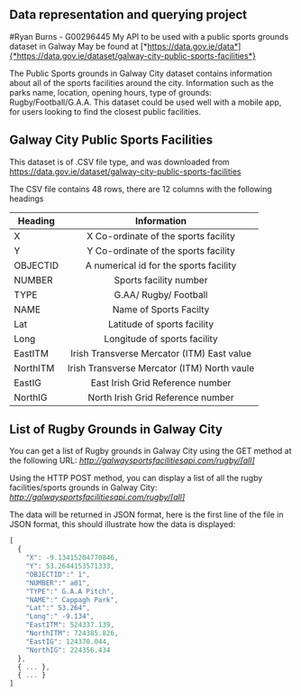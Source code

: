 ## Data representation and querying project
#Ryan Burns - G00296445
My API to be used with a public sports grounds dataset in Galway
May be found at [*https://data.gov.ie/data*]{*https://data.gov.ie/dataset/galway-city-public-sports-facilities*}

The Public Sports grounds in Galway City dataset contains information about all of the sports facilities around the city.
Information such as the parks name, location, opening hours, type of grounds: Rugby/Football/G.A.A.
This dataset could be used well with a mobile app, for users looking to find the closest public facilities.

## Galway City Public Sports Facilities

This dataset is of .CSV file type, and was downloaded from  https://data.gov.ie/dataset/galway-city-public-sports-facilities

The CSV file contains 48 rows, there are 12 columns with the following headings


| Heading       | Information          |
| ------------- |:-------------:| 
| X      | X Co-ordinate of the sports facility     | 
| Y      | Y Co-ordinate of the sports facility      | 
| OBJECTID    | A numerical id for the sports facility       |   
| NUMBER      | Sports facility number      |
| TYPE      | G.AA/ Rugby/ Football     | 
| NAME      | Name of Sports Facilty      | 
| Lat     | Latitude of sports facility     | 
| Long      | Longitude of sports facility      | 
| EastITM     |Irish Transverse Mercator (ITM) East value      |
| NorthITM      | Irish Transverse Mercator (ITM) North vaule      |
| EastIG      | East Irish Grid Reference number      | 
| NorthIG     | North Irish Grid Reference number     |

## List of Rugby Grounds in Galway City
You can get a list of Rugby grounds in Galway City using the GET method at the following URL:
*http://galwaysportsfacilitiesapi.com/rugby/[all]*

Using the HTTP POST method, you can display a list of all the rugby facilities/sports grounds in Galway City:
*http://galwaysportsfacilitiesapi.com/rugby/[all]*

The data will be returned in JSON format,  here is the first line of the file in JSON format, this should illustrate how the data is displayed:

```javascript
[
  {
    "X": -9.13415204770846,
    "Y": 53.2644153571333,
    "OBJECTID":" 1",
    "NUMBER":" a01",
    "TYPE":" G.A.A Pitch",
    "NAME":" Cappagh Park",
    "Lat":" 53.264",
    "Long":" -9.134",
    "EastITM": 524337.139,
    "NorthITM": 724385.826,
    "EastIG": 124370.044,
    "NorthIG": 224356.434
  },
  { ... },
  { ... }
]
```

